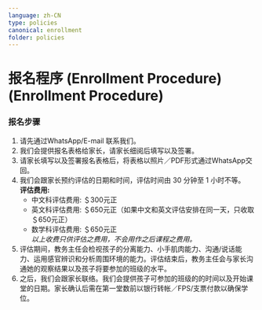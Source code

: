 ```yaml
---
language: zh-CN
type: policies
canonical: enrollment
folder: policies
---
```

# 报名程序 (Enrollment Procedure) (Enrollment Procedure)

### 报名步骤
1. 请先通过WhatsApp/E-mail 联系我们。  
2. 我们会提供报名表格给家长，请家长细阅后填写以及签署。  
3. 请家长填写以及签署报名表格后，将表格以照片／PDF形式通过WhatsApp交回。  
4. 我们会跟家长预约评估的日期和时间，评估时间由 30 分钟至 1 小时不等。  
   **评估费用:**  
   - 中文科评估费用: ＄300元正  
   - 英文科评估费用: ＄650元正（如果中文和英文评估安排在同一天，只收取＄650元正）  
   - 数学科评估费用: ＄650元正  
   *以上收费只供评估之费用，不会用作之后课程之费用。*  
5. 评估期间，教务主任会检视孩子的分离能力、小手肌肉能力、沟通/说话能力、运用感官辨识和分析周围环境的能力。评估结束后，教务主任会与家长沟通她的观察结果以及孩子将要参加的班级的水平。  
6. 之后，我们会跟家长联络。我们会提供孩子可参加的班级的的时间以及开始课堂的日期。家长确认后需在第一堂数前以银行转帐／FPS/支票付款以确保学位。
